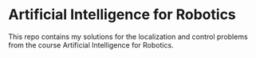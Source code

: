 # Artificial Intelligence for Robotics

This repo contains my solutions for the localization and control problems from the course Artificial Intelligence for Robotics.
